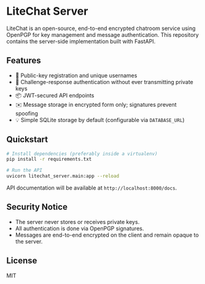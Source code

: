# LiteChat Server

LiteChat is an open-source, end-to-end encrypted chatroom service using OpenPGP for key management and message authentication. This repository contains the server-side implementation built with FastAPI.

## Features

* 🔑 Public-key registration and unique usernames
* 🔐 Challenge-response authentication without ever transmitting private keys
* 📦 JWT-secured API endpoints
* ✉️ Message storage in encrypted form only; signatures prevent spoofing
* 💡 Simple SQLite storage by default (configurable via `DATABASE_URL`)

## Quickstart

```bash
# Install dependencies (preferably inside a virtualenv)
pip install -r requirements.txt

# Run the API
uvicorn litechat_server.main:app --reload
```

API documentation will be available at `http://localhost:8000/docs`.

## Security Notice

* The server never stores or receives private keys.
* All authentication is done via OpenPGP signatures.
* Messages are end-to-end encrypted on the client and remain opaque to the server.

## License

MIT 